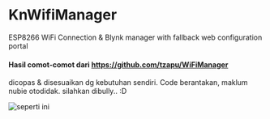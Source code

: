 # KnWifiManager

ESP8266 WiFi Connection & Blynk manager with fallback web configuration portal

#### Hasil comot-comot dari https://github.com/tzapu/WiFiManager

dicopas & disesuaikan dg kebutuhan sendiri.
Code berantakan, maklum nubie otodidak. silahkan dibully..  :D

![seperti ini](https://imgur.com/GJbZ0ZY)